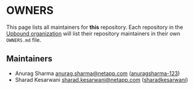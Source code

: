 # OWNERS

This page lists all maintainers for **this** repository. Each repository in the [Upbound
organization](https://github.com/upbound/) will list their repository maintainers in their own
`OWNERS.md` file.


## Maintainers

* Anurag Sharma <anurag.sharma@netapp.com> ([anuragsharma-123](https://github.com/anuragsharma-123))
* Sharad Kesarwani <sharad.kesarwani@netapp.com> ([sharadkesarwani](https://github.com/sharadkesarwani))